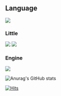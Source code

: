 

<H2>Language</H2>
<img src="https://img.shields.io/badge/C%23-8B00FF?style=-square&logo=Csharp#&logoColor=white" />

<h3>Little</h3>

<img src="https://img.shields.io/badge/C-8B00FF?style=-square&logo=C#&logoColor=white"/>
 <img src ="https://img.shields.io/badge/java-ff7f00?style=-square&logo=java#&logoColor=white" />



<h3>Engine</h3>
<img src="https://img.shields.io/badge/Unity-000000?style=-square&logo=Unity#&logoColor=black" />



![Anurag's GitHub stats](https://github-readme-stats.vercel.app/api?username=Jpierrot&show_icons=true&theme=radical)

 [![Hits](https://hits.seeyoufarm.com/api/count/incr/badge.svg?url=https%3A%2F%2Fgithub.com%2Fzzsza)](https://hits.seeyoufarm.com)
<!--
**Jpierrot/Jpierrot** is a ✨ _special_ ✨ repository because its `README.md` (this file) appears on your GitHub profile.

Here are some ideas to get you started:

- 🔭 I’m currently working on ...
- 🌱 I’m currently learning ...
- 👯 I’m looking to collaborate on ...
- 🤔 I’m looking for help with ...
- 💬 Ask me about ...
- 📫 How to reach me: ...
- 😄 Pronouns: ...
- ⚡ Fun fact: ...
-->
